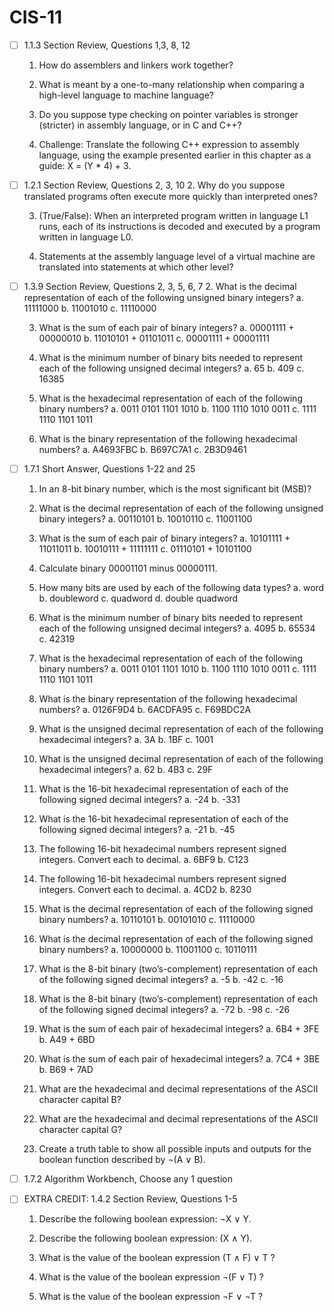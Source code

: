 # CIS-11
- [ ] 1.1.3 Section Review, Questions 1,3, 8, 12
  1. How do assemblers and linkers work together?
  
  3. What is meant by a one-to-many relationship when comparing a high-level language to
machine language?

  8. Do you suppose type checking on pointer variables is stronger (stricter) in assembly language,
or in C and C++?

  12. Challenge: Translate the following C++ expression to assembly language, using the example
presented earlier in this chapter as a guide: X = (Y * 4) + 3.


- [ ] 1.2.1 Section Review, Questions 2, 3, 10
  2. Why do you suppose translated programs often execute more quickly than interpreted ones?
  
  3. (True/False): When an interpreted program written in language L1 runs, each of its instructions
is decoded and executed by a program written in language L0.

  10. Statements at the assembly language level of a virtual machine are translated into statements
at which other level?


- [ ] 1.3.9 Section Review, Questions 2, 3, 5, 6, 7 
  2. What is the decimal representation of each of the following unsigned binary integers?
a. 11111000
b. 11001010
c. 11110000

  3. What is the sum of each pair of binary integers?
a. 00001111 + 00000010
b. 11010101 + 01101011
c. 00001111 + 00001111

  5. What is the minimum number of binary bits needed to represent each of the following
unsigned decimal integers?
a. 65
b. 409
c. 16385

  6. What is the hexadecimal representation of each of the following binary numbers?
a. 0011 0101 1101 1010
b. 1100 1110 1010 0011
c. 1111 1110 1101 1011

  7. What is the binary representation of the following hexadecimal numbers?
a. A4693FBC
b. B697C7A1
c. 2B3D9461


- [ ] 1.7.1 Short Answer, Questions 1-22 and 25
  1. In an 8-bit binary number, which is the most significant bit (MSB)?

  2. What is the decimal representation of each of the following unsigned binary integers?
a. 00110101
b. 10010110
c. 11001100

  3. What is the sum of each pair of binary integers?
a. 10101111 + 11011011
b. 10010111 + 11111111
c. 01110101 + 10101100

  4. Calculate binary 00001101 minus 00000111.

  5. How many bits are used by each of the following data types?
a. word
b. doubleword
c. quadword
d. double quadword

  6. What is the minimum number of binary bits needed to represent each of the following
unsigned decimal integers?
a. 4095
b. 65534
c. 42319

  7. What is the hexadecimal representation of each of the following binary numbers?
a. 0011 0101 1101 1010
b. 1100 1110 1010 0011
c. 1111 1110 1101 1011

  8. What is the binary representation of the following hexadecimal numbers?
a. 0126F9D4
b. 6ACDFA95
c. F69BDC2A

  9. What is the unsigned decimal representation of each of the following hexadecimal integers?
a. 3A
b. 1BF
c. 1001

  10. What is the unsigned decimal representation of each of the following hexadecimal integers?
a. 62
b. 4B3
c. 29F

  11. What is the 16-bit hexadecimal representation of each of the following signed decimal integers?
a. -24
b. -331

  12. What is the 16-bit hexadecimal representation of each of the following signed decimal integers?
a. -21
b. -45

  13. The following 16-bit hexadecimal numbers represent signed integers. Convert each to
decimal.
a. 6BF9
b. C123

  14. The following 16-bit hexadecimal numbers represent signed integers. Convert each to
decimal.
a. 4CD2
b. 8230

  15. What is the decimal representation of each of the following signed binary numbers?
a. 10110101
b. 00101010
c. 11110000

  16. What is the decimal representation of each of the following signed binary numbers?
a. 10000000
b. 11001100
c. 10110111

  17. What is the 8-bit binary (two’s-complement) representation of each of the following signed
decimal integers?
a. -5
b. -42
c. -16

  18. What is the 8-bit binary (two’s-complement) representation of each of the following signed
decimal integers?
a. -72
b. -98
c. -26

  19. What is the sum of each pair of hexadecimal integers?
a. 6B4 + 3FE
b. A49 + 6BD

  20. What is the sum of each pair of hexadecimal integers?
a. 7C4 + 3BE
b. B69 + 7AD

  21. What are the hexadecimal and decimal representations of the ASCII character capital B?

  22. What are the hexadecimal and decimal representations of the ASCII character capital G?

  25. Create a truth table to show all possible inputs and outputs for the boolean function
described by ¬(A ∨ B).


- [ ] 1.7.2 Algorithm Workbench, Choose any 1 question 

- [ ] EXTRA CREDIT: 1.4.2 Section Review, Questions 1-5 
  1. Describe the following boolean expression: ¬X ∨ Y.

  2. Describe the following boolean expression: (X ∧ Y).

  3. What is the value of the boolean expression (T ∧ F) ∨ T ?
  
  4. What is the value of the boolean expression ¬(F ∨ T) ?

  5. What is the value of the boolean expression ¬F ∨ ¬T ?
  
